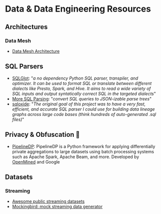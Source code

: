 # Data & Data Engineering Resources

## Architectures

### Data Mesh
- [Data Mesh Architecture](https://www.datamesh-architecture.com/)

## SQL Parsers
- [SQLGlot](https://github.com/tobymao/sqlglot): "_a no dependency Python SQL parser, transpiler, and optimizer. It can be used to format SQL or translate between different dialects like Presto, Spark, and Hive. It aims to read a wide variety of SQL inputs and output syntatically correct SQL in the targeted dialects_"
- [More SQL Parsing](https://github.com/klahnakoski/mo-sql-parsing): "_convert SQL queries to JSON-izable parse trees_"
- [sqloxide](https://github.com/wseaton/sqloxide): "_The original goal of this project was to have a very fast, efficient, and accurate SQL parser I could use for building data lineage graphs across large code bases (think hundreds of auto-generated .sql files)_"

## Privacy & Obfuscation 🔐
- [PipelineDP](https://github.com/OpenMined/PipelineDP): PipelineDP is a Python framework for applying differentially private aggregations to large datasets using batch processing systems such as Apache Spark, Apache Beam, and more. Developed by [OpenMined](https://www.openmined.org/) and Google

## Datasets

### Streaming
- [Awesome public streaming datasets](https://github.com/bytewax/awesome-public-real-time-datasets)
- [Mockingbird: mock streaming data generator](https://github.com/tinybirdco/mockingbird)
